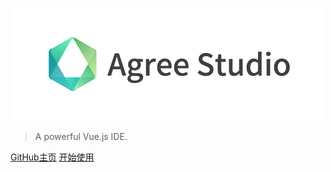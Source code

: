 ![Agree Studio](images/logo.png)
> A powerful Vue.js IDE.

[GitHub主页](https://agreestudio.github.io/)
[开始使用](user-gride)

